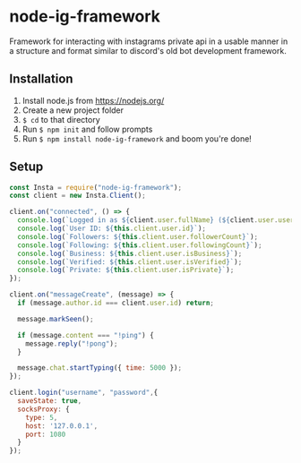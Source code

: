 # node-ig-framework

Framework for interacting with instagrams private api in a usable manner in a structure and format similar to discord's old bot development framework.

## Installation

1. Install node.js from https://nodejs.org/
2. Create a new project folder
3. `$ cd` to that directory
4. Run `$ npm init` and follow prompts
5. Run `$ npm install node-ig-framework` and boom you're done!

## Setup

```js
const Insta = require("node-ig-framework");
const client = new Insta.Client();

client.on("connected", () => {
  console.log(`Logged in as ${client.user.fullName} (${client.user.username})`);
  console.log(`User ID: ${this.client.user.id}`);
  console.log(`Followers: ${this.client.user.followerCount}`);
  console.log(`Following: ${this.client.user.followingCount}`);
  console.log(`Business: ${this.client.user.isBusiness}`);
  console.log(`Verified: ${this.client.user.isVerified}`);
  console.log(`Private: ${this.client.user.isPrivate}`);
});

client.on("messageCreate", (message) => {
  if (message.author.id === client.user.id) return;

  message.markSeen();

  if (message.content === "!ping") {
    message.reply("!pong");
  }

  message.chat.startTyping({ time: 5000 });
});

client.login("username", "password",{
  saveState: true,
  socksProxy: {
    type: 5,
    host: '127.0.0.1',
    port: 1080
  }
});
```

